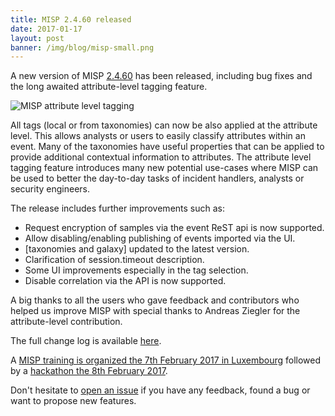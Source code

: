 ```yaml
---
title: MISP 2.4.60 released
date: 2017-01-17
layout: post
banner: /img/blog/misp-small.png
---
```


A new version of MISP [2.4.60](https://github.com/MISP/MISP/tree/v2.4.60) has been released, including bug fixes and the long awaited attribute-level tagging feature.

![MISP attribute level tagging](/img/blog/attribute-level.png "{class='img-responsive'}")

All tags (local or from taxonomies) can now be also applied at the attribute level. This allows analysts or users to easily classify attributes
within an event. Many of the taxonomies have useful properties that can be applied to provide additional contextual information to attributes.
The attribute level tagging feature introduces many new potential use-cases where MISP can be used to better the day-to-day tasks of incident handlers, analysts
or security engineers.

The release includes further improvements such as:

- Request encryption of samples via the event ReST api is now supported.
- Allow disabling/enabling publishing of events imported via the UI.
- [taxonomies and galaxy] updated to the latest version.
- Clarification of session.timeout description.
- Some UI improvements especially in the tag selection.
- Disable correlation via the API is now supported.

A big thanks to all the users who gave feedback and contributors who helped us improve MISP with special thanks to Andreas Ziegler for the attribute-level contribution.

The full change log is available [here](https://www.misp.software/Changelog.txt).

A [MISP training is organized the 7th February 2017 in Luxembourg](https://www.eventbrite.com/e/misp-training-tickets-30484201066) followed by a [hackathon the 8th February 2017](https://www.eventbrite.com/e/misp-hackathon-3-tickets-30488596212).

Don't hesitate to [open an issue](https://github.com/MISP/MISP/issues) if you have any feedback, found a bug or want to propose new features.

